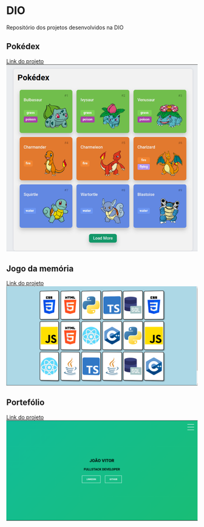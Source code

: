 # DIO
Repositório dos projetos desenvolvidos na DIO

## Pokédex
[Link do projeto](https://joao-vitorg.github.io/dio/frontend/pokedex/)
![](frontend/pokedex/.github/layout.png)

## Jogo da memória
[Link do projeto](https://joao-vitorg.github.io/dio/frontend/jogo_da_memoria/)
![](frontend/jogo_da_memoria/.github/unflipped.png)

## Portefólio
[Link do projeto](https://joao-vitorg.github.io/dio/frontend/portifolio/)
![](frontend/portifolio/.github/header.png)
